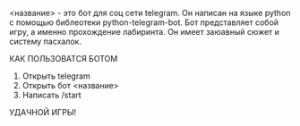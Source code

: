 <название> - это бот для соц сети telegram. 
Он написан на языке python с помощью библеотеки python-telegram-bot.
Бот представляет собой игру, а именно прохождение лабиринта.
Он имеет заюавный сюжет и систему пасхалок.

КАК ПОЛЬЗОВАТСЯ БОТОМ

1. Открыть telegram
2. Открыть бот <название>
3. Написать /start

УДАЧНОЙ ИГРЫ!
